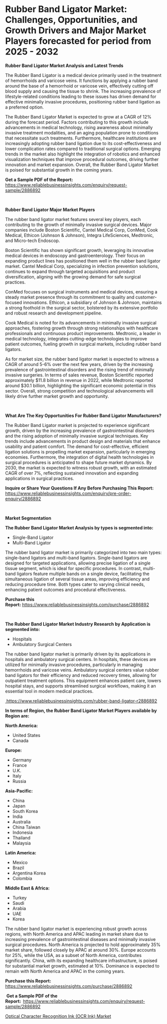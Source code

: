 <p><h1>Rubber Band Ligator Market: Challenges, Opportunities, and Growth Drivers and Major Market Players forecasted for period from 2025 - 2032</h1></p><p><strong>Rubber Band Ligator Market Analysis and Latest Trends</strong></p>
<p><p>The Rubber Band Ligator is a medical device primarily used in the treatment of hemorrhoids and varicose veins. It functions by applying a rubber band around the base of a hemorrhoid or varicose vein, effectively cutting off blood supply and causing the tissue to shrink. The increasing prevalence of lifestyle-related conditions leading to these issues has driven demand for effective minimally invasive procedures, positioning rubber band ligation as a preferred option.</p><p>The Rubber Band Ligator Market is expected to grow at a CAGR of 12% during the forecast period. Factors contributing to this growth include advancements in medical technology, rising awareness about minimally invasive treatment modalities, and an aging population prone to conditions that necessitate such treatments. Furthermore, healthcare institutions are increasingly adopting rubber band ligation due to its cost-effectiveness and lower complication rates compared to traditional surgical options. Emerging trends in the market also highlight the integration of robotics and enhanced visualization techniques that improve procedural outcomes, driving further innovation and market expansion. Overall, the Rubber Band Ligator Market is poised for substantial growth in the coming years.</p></p>
<p><strong>Get a Sample PDF of the Report:&nbsp;</strong> <a href="https://www.reliablebusinessinsights.com/enquiry/request-sample/2886892?utm_campaign=3035&utm_medium=2&utm_source=Github&utm_content=ia&utm_term=13032025&utm_id=rubber-band-ligator">https://www.reliablebusinessinsights.com/enquiry/request-sample/2886892</a></p>
<p>&nbsp;</p>
<p><strong>Rubber Band Ligator Major Market Players</strong></p>
<p><p>The rubber band ligator market features several key players, each contributing to the growth of minimally invasive surgical devices. Major companies include Boston Scientific, Cantel Medical Corp, ConMed, Cook Medical, Ethicon (Johnson & Johnson), Integra LifeSciences, Medtronic, and Micro-tech Endoscop.</p><p>Boston Scientific has shown significant growth, leveraging its innovative medical devices in endoscopy and gastroenterology. Their focus on expanding product lines has positioned them well in the rubber band ligator market. Cantel Medical Corp, specializing in infection prevention solutions, continues to expand through targeted acquisitions and product diversification, aligning with the growing demand for safe surgical practices.</p><p>ConMed focuses on surgical instruments and medical devices, ensuring a steady market presence through its commitment to quality and customer-focused innovations. Ethicon, a subsidiary of Johnson & Johnson, maintains a strong foothold in the surgical sector, bolstered by its extensive portfolio and robust research and development pipeline.</p><p>Cook Medical is noted for its advancements in minimally invasive surgical approaches, fostering growth through strong relationships with healthcare professionals and continuous product improvements. Medtronic, a leader in medical technology, integrates cutting-edge technologies to improve patient outcomes, fueling growth in surgical markets, including rubber band ligators.</p><p>As for market size, the rubber band ligator market is expected to witness a CAGR of around 5-6% over the next few years, driven by the increasing prevalence of gastrointestinal disorders and the rising trend of minimally invasive surgeries. In terms of sales revenue, Boston Scientific reported approximately $11.8 billion in revenue in 2022, while Medtronic reported around $30.1 billion, highlighting the significant economic potential in this sector. Overall, strong competition and technological advancements will likely drive further market growth and opportunity.</p></p>
<p>&nbsp;</p>
<p><strong>What Are The Key Opportunities For Rubber Band Ligator Manufacturers?</strong></p>
<p><p>The Rubber Band Ligator market is projected to experience significant growth, driven by the increasing prevalence of gastrointestinal disorders and the rising adoption of minimally invasive surgical techniques. Key trends include advancements in product design and materials that enhance usability and patient comfort. The demand for cost-effective, efficient ligation solutions is propelling market expansion, particularly in emerging economies. Furthermore, the integration of digital health technologies in surgical procedures is anticipated to shape future market dynamics. By 2030, the market is expected to witness robust growth, with an estimated CAGR of over 7%, reflecting sustained innovation and expanding applications in surgical practices.</p></p>
<p><strong>Inquire or Share Your Questions If Any Before Purchasing This Report:</strong> <a href="https://www.reliablebusinessinsights.com/enquiry/pre-order-enquiry/2886892?utm_campaign=3035&utm_medium=2&utm_source=Github&utm_content=ia&utm_term=13032025&utm_id=rubber-band-ligator">https://www.reliablebusinessinsights.com/enquiry/pre-order-enquiry/2886892</a></p>
<p>&nbsp;</p>
<p><strong>Market Segmentation</strong></p>
<p><strong>The Rubber Band Ligator Market Analysis by types is segmented into:</strong></p>
<p><ul><li>Single-Band Ligator</li><li>Multi-Band Ligator</li></ul></p>
<p><p>The rubber band ligator market is primarily categorized into two main types: single-band ligators and multi-band ligators. Single-band ligators are designed for targeted applications, allowing precise ligation of a single tissue segment, which is ideal for specific procedures. In contrast, multi-band ligators feature multiple bands on a single device, facilitating the simultaneous ligation of several tissue areas, improving efficiency and reducing procedure time. Both types cater to varying clinical needs, enhancing patient outcomes and procedural effectiveness.</p></p>
<p><strong>Purchase this Report:&nbsp;</strong><a href="https://www.reliablebusinessinsights.com/purchase/2886892?utm_campaign=3035&utm_medium=2&utm_source=Github&utm_content=ia&utm_term=13032025&utm_id=rubber-band-ligator">https://www.reliablebusinessinsights.com/purchase/2886892</a></p>
<p>&nbsp;</p>
<p><strong>The Rubber Band Ligator Market Industry Research by Application is segmented into:</strong></p>
<p><ul><li>Hospitals</li><li>Ambulatory Surgical Centers</li></ul></p>
<p><p>The rubber band ligator market is primarily driven by its applications in hospitals and ambulatory surgical centers. In hospitals, these devices are utilized for minimally invasive procedures, particularly in managing hemorrhoids and varicose veins. Ambulatory surgical centers value rubber band ligators for their efficiency and reduced recovery times, allowing for outpatient treatment options. This equipment enhances patient care, lowers hospital stays, and supports streamlined surgical workflows, making it an essential tool in modern medical practices.</p></p>
<p><a href="https://www.reliablebusinessinsights.com/rubber-band-ligator-r2886892?utm_campaign=3035&utm_medium=2&utm_source=Github&utm_content=ia&utm_term=13032025&utm_id=rubber-band-ligator">&nbsp;https://www.reliablebusinessinsights.com/rubber-band-ligator-r2886892</a></p>
<p><strong>In terms of Region, the Rubber Band Ligator Market Players available by Region are:</strong></p>
<p>
    <p> <strong> North America: </strong>
        <ul>
            <li>United States</li>
            <li>Canada</li>
        </ul>
        </p> 
    <p> <strong> Europe: </strong>
        <ul>
            <li>Germany</li>
            <li>France</li>
            <li>U.K.</li>
            <li>Italy</li>
            <li>Russia</li>
        </ul>
        </p> 
    <p> <strong> Asia-Pacific: </strong>
        <ul>
            <li>China</li>
            <li>Japan</li>
            <li>South Korea</li>
            <li>India</li>
            <li>Australia</li>
            <li>China Taiwan</li>
            <li>Indonesia</li>
            <li>Thailand</li>
            <li>Malaysia</li>
        </ul>
        </p> 
    <p> <strong> Latin America: </strong>
        <ul>
            <li>Mexico</li>
            <li>Brazil</li>
            <li>Argentina Korea</li>
            <li>Colombia</li>
        </ul>
        </p> 
    <p> <strong> Middle East & Africa: </strong>
        <ul>
            <li>Turkey</li>
            <li>Saudi</li>
            <li>Arabia</li>
            <li>UAE</li>
            <li>Korea</li>
        </ul>
    </p>
    </p>
<p><p>The rubber band ligator market is experiencing robust growth across regions, with North America and APAC leading in market share due to increasing prevalence of gastrointestinal diseases and minimally invasive surgical procedures. North America is projected to hold approximately 35% market share, followed closely by APAC at around 30%. Europe accounts for 25%, while the USA, as a subset of North America, contributes significantly. China, with its expanding healthcare infrastructure, is poised for substantial market growth, estimated at 10%. Dominance is expected to remain with North America and APAC in the coming years.</p></p>
<p><strong>Purchase this Report: </strong><a href="https://www.reliablebusinessinsights.com/purchase/2886892?utm_campaign=3035&utm_medium=2&utm_source=Github&utm_content=ia&utm_term=13032025&utm_id=rubber-band-ligator">https://www.reliablebusinessinsights.com/purchase/2886892</a></p>
<p>&nbsp;<strong>Get a Sample PDF of the Report:&nbsp;&nbsp;</strong><a href="https://www.reliablebusinessinsights.com/enquiry/request-sample/2886892?utm_campaign=3035&utm_medium=2&utm_source=Github&utm_content=ia&utm_term=13032025&utm_id=rubber-band-ligator">https://www.reliablebusinessinsights.com/enquiry/request-sample/2886892</a></p>
<p><strong></strong></p>
<p><p><a href="https://github.com/genayziben/Market-Research-Report-List-1/blob/main/optical-character-recognition-ink-ocr-ink-market.md?utm_campaign=3035&utm_medium=2&utm_source=Github&utm_content=ia&utm_term=13032025&utm_id=rubber-band-ligator">Optical Character Recognition Ink (OCR Ink) Market</a></p></p>